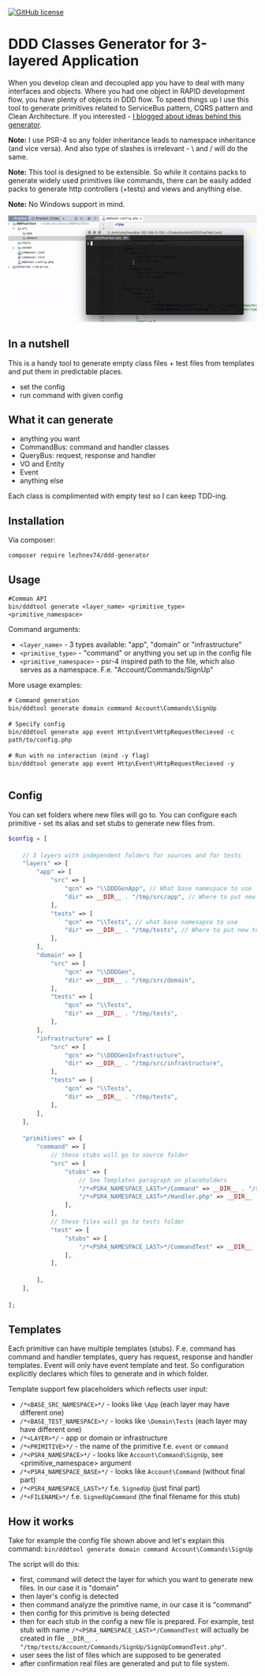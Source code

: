 [![GitHub license](https://img.shields.io/badge/license-MIT-blue.svg)](https://raw.githubusercontent.com/lezhnev74/ddd-generator/master/LICENSE)

# DDD Classes Generator for 3-layered Application
When you develop clean and decoupled app you have to deal with many interfaces and objects. Where you had one object in RAPID development flow, you have plenty of objects in DDD flow. To speed things up I use this tool to generate primitives related to ServiceBus pattern, CQRS pattern and Clean Architecture.
If you interested - [I blogged about ideas behind this generator](https://lessthan12ms.com/one-step-towards-clean-architecture-from-rapid-application-development/).
 
**Note:** I use PSR-4 so any folder inheritance leads to namespace inheritance (and vice versa). And also type of slashes is irrelevant - \ and / will do the same.

**Note:** This tool is designed to be extensible. So while it contains packs to generate widely used primitives like commands, there can be easily added packs to generate http controllers (+tests) and views and anything else.

**Note:** No Windows support in mind.
 
![](screencast.gif)
 
## In a nutshell
This is a handy tool to generate empty class files + test files from templates and put them in predictable places.

* set the config
* run command with given config
 
## What it can generate
* anything you want
* CommandBus: command and handler classes
* QueryBus: request, response and handler
* VO and Entity
* Event
* anything else

Each class is complimented with empty test so I can keep TDD-ing.
 
## Installation
Via composer:
```
composer require lezhnev74/ddd-generator
```
 
## Usage
```
#Comman API
bin/dddtool generate <layer_name> <primitive_type> <primitive_namespace>
```

Command arguments:

* `<layer_name>` - 3 types available: "app", "domain" or "infrastructure"
* `<primitive_type>` - "command" or anything you set up in the config file
* `<primitive_namespace>` - psr-4 inspired path to the file, which also serves as a namespace. F.e. "Account/Commands/SignUp"


More usage examples:

```
# Command generation
bin/dddtool generate domain command Account\Commands\SignUp
  
# Specify config
bin/dddtool generate app event Http\Event\HttpRequestRecieved -c path/to/config.php

# Run with no interaction (mind -y flag)
bin/dddtool generate app event Http\Event\HttpRequestRecieved -y
  
```

## Config
You can set folders where new files will go to.
You can configure each primitive - set its alias and set stubs to generate new files from.


```php
$config = [
    
    // 3 layers with independent folders for sources and for tests
    "layers" => [
        "app" => [
            "src" => [
                "qcn" => "\\DDDGenApp", // What base namespace to use
                "dir" => __DIR__ . "/tmp/src/app", // Where to put new source files
            ],
            "tests" => [
                "qcn" => "\\Tests", // what base namesapce to use
                "dir" => __DIR__ . "/tmp/tests", // Where to put new tests files
            ],
        ],
        "domain" => [
            "src" => [
                "qcn" => "\\DDDGen",
                "dir" => __DIR__ . "/tmp/src/domain",
            ],
            "tests" => [
                "qcn" => "\\Tests",
                "dir" => __DIR__ . "/tmp/tests",
            ],
        ],
        "infrastructure" => [
            "src" => [
                "qcn" => "\\DDDGenInfrastructure",
                "dir" => __DIR__ . "/tmp/src/infrastructure",
            ],
            "tests" => [
                "qcn" => "\\Tests",
                "dir" => __DIR__ . "/tmp/tests",
            ],
        ],
    ],
        
    "primitives" => [
        "command" => [
            // these stubs will go to source folder
            "src" => [
                "stubs" => [
                    // See Templates paragraph on placeholders
                    "/*<PSR4_NAMESPACE_LAST>*/Command" => __DIR__ . "/stubs/SimpleStub.stub.php",
                    "/*<PSR4_NAMESPACE_LAST>*/Handler.php" => __DIR__ . "/stubs/SimpleStub.stub.php",
                ],
            ],
            // these files will go to tests folder
            "test" => [
                "stubs" => [
                    "/*<PSR4_NAMESPACE_LAST>*/CommandTest" => __DIR__ . "/stubs/SimpleTestStub.stub.php",
                ],
            ],
        
        ],
    ],
    
];
```

## Templates
Each primitive can have multiple templates (stubs). F.e. command has command and handler templates, query has request, response and handler templates. Event will only have event template and test. So configuration explicitly declares which files to generate and in which folder.
 
Template support few placeholders which reflects user input:
* `/*<BASE_SRC_NAMESPACE>*/` - looks like `\App` (each layer may have different one)
* `/*<BASE_TEST_NAMESPACE>*/` - looks like `\Domain\Tests`  (each layer may have different one)
* `/*<LAYER>*/` - app or domain or infrastructure
* `/*<PRIMITIVE>*/` - the name of the primitive f.e. `event` or `command`
* `/*<PSR4_NAMESPACE>*/` - looks like `Account\Command\SignUp`, see <primitive_namespace> argument
* `/*<PSR4_NAMESPACE_BASE>*/` - looks like `Account\Command` (without final part)
* `/*<PSR4_NAMESPACE_LAST>*/` f.e. `SignedUp` (just final part)
* `/*<FILENAME>*/` f.e. `SignedUpCommand` (the final filename for this stub)

## How it works
Take for example the config file shown above and let's explain this command:
`bin/dddtool generate domain command Account\Commands\SignUp`

The script will do this:
* first, command will detect the layer for which you want to generate new files. In our case it is "domain"
* then layer's config is detected 
* then command analyze the primitive name, in our case it is "command"
* then config for this primitive is being detected
* then for each stub in the config a new file is prepared. For example, test stub with name `/*<PSR4_NAMESPACE_LAST>*/CommandTest` will actually be created in file `__DIR__ . "/tmp/tests/Account/Commands/SignUp/SignUpCommandTest.php"`.
* user sees the list of files which are supposed to be generated
* after confirmation real files are generated and put to file system.